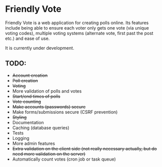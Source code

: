 Friendly Vote
=============

Friendly Vote is a web application for creating polls online. Its features
include being able to ensure each voter only gets one vote (via unique voting
codes), multiple voting systems (alternate vote, first past the post etc.) and
ease of use.

It is currently under development.


TODO:
----

- ~~Account creation~~
- ~~Poll creation~~
- ~~Voting~~
- More validation of polls and votes
- ~~Start/end times of polls~~
- ~~Vote counting~~
- ~~Make accounts (passwords) secure~~
- Make forms/submissions secure (CSRF prevention)
- ~~Styling~~
- Documentation
- Caching (database queries)
- Tests
- Logging
- More admin features
- ~~Extra validation on the client side (not really necessary actually, but do
need more validation on the server)~~
- Automatically count votes (cron job or task queue)
